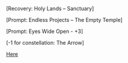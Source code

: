 [Recovery: Holy Lands – Sanctuary]

[Prompt: Endless Projects – The Empty Temple]

[Prompt: Eyes Wide Open - +3]

[-1 for constellation: The Arrow]

[Here](https://old.reddit.com/r/GodhoodWB/comments/fsee67/endless_pantheon_turn_4/fm4xmn7/)